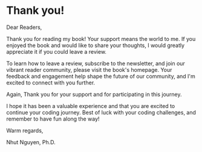 # Thank you!

Dear Readers,

Thank you for reading my book! Your support means the world to me. If you enjoyed the book and would like to share your thoughts, I would greatly appreciate it if you could leave a review.


To learn how to leave a review, subscribe to the newsletter, and join our vibrant reader community, please visit the book's homepage. Your feedback and engagement help shape the future of our community, and I'm excited to connect with you further.

[^url]: https://theproblemsolversguidetocoding.com

Again, Thank you for your support and for participating in this journey.


I hope it has been a valuable experience and that you are excited to continue your coding journey. Best of luck with your coding challenges, and remember to have fun along the way!


Warm regards,   

Nhut Nguyen, Ph.D.